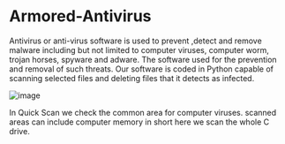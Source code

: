 # Armored-Antivirus

Antivirus or anti-virus software is used to prevent ,detect and
remove malware including but not limited to computer viruses,
computer worm, trojan horses, spyware and adware. The software
used for the prevention and removal of such threats.
Our software is coded in Python capable of scanning selected files
and deleting files that it detects as infected.

![image](https://github.com/Keshavbgs21/Armored-Antivirus/assets/94907327/96abe35b-7434-4f44-bd1d-0df5d3ea04f0)

 In Quick Scan we check the common area for computer viruses.
scanned areas can include computer memory in short here we scan
the whole C drive.
